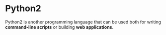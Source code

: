 # Python2

Python2 is another programming language that can be used both for writing **command-line scripts** or building **web applications**.
